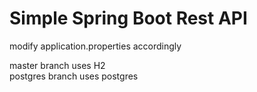 # Simple Spring Boot Rest API 

modify application.properties accordingly

master branch uses H2 \
postgres branch uses postgres